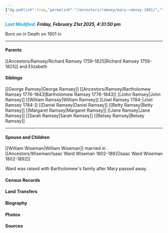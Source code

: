 ```yaml
---
{"dg-publish":true,"permalink":"/ancestors/ramsey/mary-ramsey-1801/","tags":["Mary-Ramsey"]}
---
```


***<font color="#00b0f0">Last Modified:</font> Friday, February 21st 2025, 4:31:50 pm***

Born on  <!-- link to date --> in <!-- link to place -->
Death on 1801 in <!-- link to place -->

---
#### Parents

[[Ancestors/Ramsey/Richard Ramsey 1759-1825\|Richard Ramsey 1759-1825]] and Elizabeth
#### Siblings
[[George Ramsey\|George Ramsey]]
[[Ancestors/Ramsey/Bartholomew Ramsey 1776-1843\|Bartholomew Ramsey 1776-1843]]
[[John Ramsey\|John Ramsey]]
[[William Ramsey\|William Ramsey]]
[[Joel Ramsey 1784-\|Joel Ramsey 1784-]]
[[Daniel Ramsey\|Daniel Ramsey]]
[[Betty Ramsey\|Betty Ramsey]]
[[Margaret Ramsey\|Margaret Ramsey]]
[[Jane Ramsey\|Jane Ramsey]]
[[Sarah Ramsey\|Sarah Ramsey]]
[[Betsey Ramsey\|Betsey Ramsey]]

---
#### Spouse and Children
[[William Wiseman\|William Wiseman]] married <!-- link to date --> in <!-- link to place -->.
[[Ancestors/Wiseman/Isaac Ward Wiseman 1802-1892\|Isaac Ward Wiseman 1802-1892]]

Ward was raised with Bartholomew's family after Mary passed away.

#### Census Records

#### Land Transfers

#### Biography

#### Photos

#### Sources

